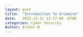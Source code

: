```yaml
---
layout: post
title:  "Introduction To Grimoire"
date:   2022-12-21 13:37:00 -0700
categories: Cyber Security
Author: Archer B
---
```

